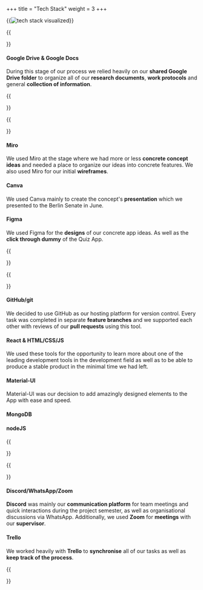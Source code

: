 +++
title = "Tech Stack"
weight = 3
+++

{{<image src="tech-stack.png" alt="tech stack visualized" caption="Our tech stack">}}

{{<section title="Research Tools">}}

#### Google Drive & Google Docs
During this stage of our process we relied heavily on our **shared Google Drive folder** to organize all of our **research documents**, **work protocols** and general **collection of information**.

{{</section>}}

{{<section title="Visualisation Tools">}}

#### Miro 
We used Miro at the stage where we had more or less **concrete concept ideas** and needed a place to organize our ideas into concrete features. We also used Miro for our initial **wireframes**.

#### Canva
We used Canva mainly to create the concept's **presentation** which we presented to the Berlin Senate in June.

#### Figma
We used Figma for the **designs** of our concrete app ideas. As well as the **click through dummy** of the Quiz App.

{{</section>}}

{{<section title="Development Tools">}}

#### GitHub/git
We decided to use GitHub as our hosting platform for version control. Every task was completed in separate **feature branches** and we supported each other with reviews of our **pull requests** using this tool.

#### React & HTML/CSS/JS
We used these tools for the opportunity to learn more about one of the leading development tools in the development field as well as to be able to produce a stable product in the minimal time we had left.

#### Material-UI
Material-UI was our decision to add amazingly designed elements to the App with ease and speed.

#### MongoDB
#### nodeJS

{{</section>}}

{{<section title="Process Supporting Tools">}}

#### Discord/WhatsApp/Zoom
**Discord** was mainly our **communication platform** for team meetings and quick interactions during the project semester, as well as organisational discussions via WhatsApp. Additionally, we used **Zoom** for **meetings** with our **supervisor**.

#### Trello
We worked heavily with **Trello** to **synchronise** all of our tasks as well as **keep track of the process**.

{{</section>}}
